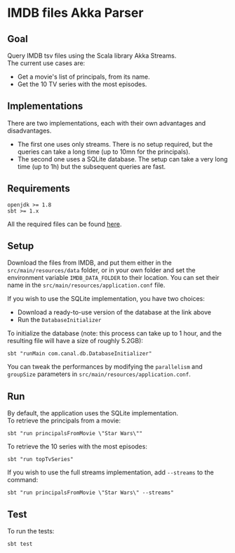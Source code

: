 # IMDB files Akka Parser

## Goal

Query IMDB tsv files using the Scala library Akka Streams.  
The current use cases are:
- Get a movie's list of principals, from its name.
- Get the 10 TV series with the most episodes.

## Implementations

There are two implementations, each with their own advantages and disadvantages.  
- The first one uses only streams. There is no setup required, but the queries can take a long time (up to 10mn for the principals).
- The second one uses a SQLite database. The setup can take a very long time (up to 1h) but the subsequent queries are fast.

## Requirements

```
openjdk >= 1.8
sbt >= 1.x
```

All the required files can be found [here](https://drive.google.com/drive/folders/1dcCp46PQ_QtsMm0pGbPGQ-osDemGn9kp?usp=sharing).

## Setup

Download the files from IMDB, and put them either in the `src/main/resources/data` folder, or in your own folder and set the environment variable `IMDB_DATA_FOLDER` to their location. You can set their name in the `src/main/resources/application.conf` file.

If you wish to use the SQLite implementation, you have two choices:  
- Download a ready-to-use version of the database at the link above
- Run the `DatabaseInitializer`

To initialize the database (note: this process can take up to 1 hour, and the resulting file will have a size of roughly 5.2GB): 
```shell
sbt "runMain com.canal.db.DatabaseInitializer"
```

You can tweak the performances by modifying the `parallelism` and `groupSize` parameters in `src/main/resources/application.conf`.

## Run

By default, the application uses the SQLite implementation.  
To retrieve the principals from a movie:
```
sbt "run principalsFromMovie \"Star Wars\""
```

To retrieve the 10 series with the most episodes:
```
sbt "run topTvSeries"
```

If you wish to use the full streams implementation, add `--streams` to the command:
```
sbt "run principalsFromMovie \"Star Wars\" --streams"
```

## Test

To run the tests:
```
sbt test
```
